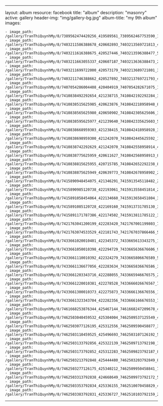 
---
layout: album
resource: facebook
title: "album"
description: "masonry"
active: gallery
header-img: "img/gallery-bg.jpg"
album-title: "my 9th album"
images:
    
    - image_path: /gallery/TranThiQuynhMy/8/7389562474420256_419589561_7389562467753590_1065399945754712209_n.jpg
    - image_path: /gallery/TranThiQuynhMy/8/7403211586388678_420602893_7403213569721813_4293166079642682758_n.jpg
    - image_path: /gallery/TranThiQuynhMy/8/7403211616388675_420527446_7403213596388477_5404579230489199181_n.jpg
    - image_path: /gallery/TranThiQuynhMy/8/7403211663055337_420607187_7403213636388473_2885642995882736669_n.jpg
    - image_path: /gallery/TranThiQuynhMy/8/7403211699722000_420573179_7403213689721801_3006340900321068047_n.jpg
    - image_path: /gallery/TranThiQuynhMy/8/7403211746388662_420527892_7403213769721793_4651360331545913978_n.jpg
    - image_path: /gallery/TranThiQuynhMy/8/7407054286004408_420404919_7407054282671075_1764633648023400056_n.jpg
    - image_path: /gallery/TranThiQuynhMy/8/7410838492292654_421238715_7410842192292284_3937862505831436366_n.jpg
    - image_path: /gallery/TranThiQuynhMy/8/7410838515625985_420623876_7410842218958948_8195429548034776546_n.jpg
    - image_path: /gallery/TranThiQuynhMy/8/7410838565625980_420650902_7410842305625606_326158621707007447_n.jpg
    - image_path: /gallery/TranThiQuynhMy/8/7410838595625977_421239640_7410842335625603_5825804066555845223_n.jpg
    - image_path: /gallery/TranThiQuynhMy/8/7410838668959303_421238415_7410842418958928_3735308428372240923_n.jpg
    - image_path: /gallery/TranThiQuynhMy/8/7410838698959300_421242070_7410842445625592_1499835355169961106_n.jpg
    - image_path: /gallery/TranThiQuynhMy/8/7410838742292629_421242070_7410842558958914_404924334090646480_n.jpg
    - image_path: /gallery/TranThiQuynhMy/8/7410838775625959_420611627_7410842568958913_8105299665195677645_n.jpg
    - image_path: /gallery/TranThiQuynhMy/8/7410838815625955_420715785_7410842652292238_8290055290137428731_n.jpg
    - image_path: /gallery/TranThiQuynhMy/8/7410838875625949_420639773_7410842678958902_2476491919057168893_n.jpg
    - image_path: /gallery/TranThiQuynhMy/8/7415890948454075_421346291_7415913545118482_2217072030896730500_n.jpg
    - image_path: /gallery/TranThiQuynhMy/8/7415890985120738_422193061_7415913558451814_2961263450925061770_n.jpg
    - image_path: /gallery/TranThiQuynhMy/8/7415891058454064_422134660_7415913658451804_3032679569311591158_n.jpg
    - image_path: /gallery/TranThiQuynhMy/8/7415891085120728_422169160_7415913731785130_3739453254444588155_n.jpg
    - image_path: /gallery/TranThiQuynhMy/8/7415891171787386_422174502_7415913811785122_3956092440569073578_n.jpg
    - image_path: /gallery/TranThiQuynhMy/8/7421763041200199_422283420_7421767001199803_7489133926575631075_n.jpg
    - image_path: /gallery/TranThiQuynhMy/8/7421763074533529_422181743_7421767037866466_567212971684626355_n.jpg
    - image_path: /gallery/TranThiQuynhMy/8/7433661020010401_422345372_7433665613343275_1654944419214655150_n.jpg
    - image_path: /gallery/TranThiQuynhMy/8/7433661050010398_422294729_7433665636676606_9210905241982487817_n.jpg
    - image_path: /gallery/TranThiQuynhMy/8/7433661110010392_422324279_7433665806676589_5995660499064788104_n.jpg
    - image_path: /gallery/TranThiQuynhMy/8/7433661136677056_422283634_7433665836676586_3139747522479659209_n.jpg
    - image_path: /gallery/TranThiQuynhMy/8/7433661203343716_422288055_7433665946676575_246076214752217441_n.jpg
    - image_path: /gallery/TranThiQuynhMy/8/7433661220010381_422278528_7433666026676567_7791230293629368734_n.jpg
    - image_path: /gallery/TranThiQuynhMy/8/7433661300010373_422275873_7433666136676556_1722304981428741508_n.jpg
    - image_path: /gallery/TranThiQuynhMy/8/7433661323343704_422282356_7433666166676553_7966866244640372236_n.jpg
    - image_path: /gallery/TranThiQuynhMy/8/7461668253876344_425467144_7461668247209678_4547222772076745901_n.jpg
    - image_path: /gallery/TranThiQuynhMy/8/7462503040459532_425304004_7462509537125549_4937114830331145130_n.jpg
    - image_path: /gallery/TranThiQuynhMy/8/7462503077126195_425312556_7462509590458877_3605723254216526787_n.jpg
    - image_path: /gallery/TranThiQuynhMy/8/7462503110459525_425496693_7462503107126192_5080002125548339680_n.jpg
    - image_path: /gallery/TranThiQuynhMy/8/7462503133792856_425322139_7462509713792198_154741764059299722_n.jpg
    - image_path: /gallery/TranThiQuynhMy/8/7462503173792852_425312283_7462509823792187_8977904010267510385_n.jpg
    - image_path: /gallery/TranThiQuynhMy/8/7462503213792848_425444480_7462503203792849_8129617370286069348_n.jpg
    - image_path: /gallery/TranThiQuynhMy/8/7462503277126175_425340212_7462509950458841_7166244411384449086_n.jpg
    - image_path: /gallery/TranThiQuynhMy/8/7462503313792838_424668649_7462509973792172_561430481753695902_n.jpg
    - image_path: /gallery/TranThiQuynhMy/8/7462503353792834_425336155_7462510070458829_4719640301413001030_n.jpg
    - image_path: /gallery/TranThiQuynhMy/8/7462503383792831_425336727_7462510103792159_226818751782741914_n.jpg
---